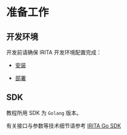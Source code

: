<!--
order: 1
-->

# 准备工作

## 开发环境

开发前请确保 IRITA 开发环境配置完成：

- [安装](../installation/installation.md)

- [部署](../installation/deployment.md)

## SDK

教程所用 SDK 为 `Golang` 版本。

有关接口与参数等技术细节请参考 [IRITA Go SDK](../SDK/Go_SDK)
